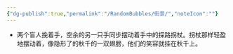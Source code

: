 ```yaml
---
{"dg-publish":true,"permalink":"/RandomBubbles/街景/","noteIcon":""}
---
```


- 两个盲人挽着手，空余的另一只手同步摆动着手中的探路拐杖。拐杖那样轻盈地摆动着，像隐形了的秋千的一双翅膀，他们的笑容就挂在秋千上。